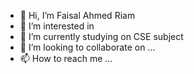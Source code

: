 - 👋 Hi, I’m Faisal Ahmed Riam
- 👀 I’m interested in 
- 🌱 I’m currently studying on CSE subject
- 💞️ I’m looking to collaborate on ...
- 📫 How to reach me ...

<!---
imfaisalriam/imfaisalriam is a ✨ special ✨ repository because its `README.md` (this file) appears on your GitHub profile.
You can click the Preview link to take a look at your changes.
--->
